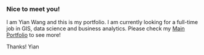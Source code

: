 ### Nice to meet you!

I am Yian Wang and this is my portfolio. I am currently looking for a full-time job in GIS, data science and business analytics. Please check my [Main Portfolio](https://annisann666.github.io/) to see more!

Thanks! Yian
